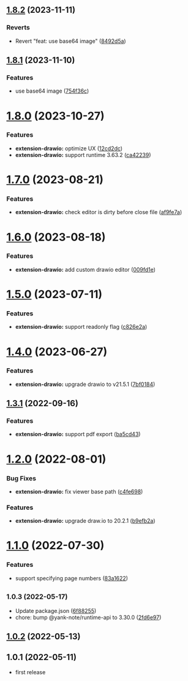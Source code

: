 ## [1.8.2](https://github.com/purocean/yank-note-extension/compare/extension-drawio-1.8.1...extension-drawio-1.8.2) (2023-11-11)


### Reverts

* Revert "feat: use base64 image" ([8492d5a](https://github.com/purocean/yank-note-extension/commit/8492d5a0c1c84991d56b06f9176632f8406d1e26))



## [1.8.1](https://github.com/purocean/yank-note-extension/compare/extension-drawio-1.8.0...extension-drawio-1.8.1) (2023-11-10)


### Features

* use base64 image ([754f36c](https://github.com/purocean/yank-note-extension/commit/754f36c8da832dadff392c1df9bd79b7921acfe0))



# [1.8.0](https://github.com/purocean/yank-note-extension/compare/extension-drawio-1.7.0...extension-drawio-1.8.0) (2023-10-27)


### Features

* **extension-drawio:** optimize UX ([12cd2dc](https://github.com/purocean/yank-note-extension/commit/12cd2dcb3047f5c477f217f3a90a5595d72bc757))
* **extension-drawio:** support runtime 3.63.2 ([ca42239](https://github.com/purocean/yank-note-extension/commit/ca42239964de1064b130766d4daa1374391de539))



# [1.7.0](https://github.com/purocean/yank-note-extension/compare/extension-drawio-1.6.0...extension-drawio-1.7.0) (2023-08-21)


### Features

* **extension-drawio:** check editor is dirty before close file ([af9fe7a](https://github.com/purocean/yank-note-extension/commit/af9fe7a20e02da8fde087f1e7f2ae315eb61762d))



# [1.6.0](https://github.com/purocean/yank-note-extension/compare/extension-drawio-1.5.0...extension-drawio-1.6.0) (2023-08-18)


### Features

* **extension-drawio:** add custom drawio editor ([009fd1e](https://github.com/purocean/yank-note-extension/commit/009fd1e2de8be272eac5db18324f1c27254d0d96))



# [1.5.0](https://github.com/purocean/yank-note-extension/compare/extension-drawio-1.4.0...extension-drawio-1.5.0) (2023-07-11)


### Features

* **extension-drawio:** support readonly flag ([c826e2a](https://github.com/purocean/yank-note-extension/commit/c826e2aeb94fc1ce9771cc06797731b4b4a72aaf))



# [1.4.0](https://github.com/purocean/yank-note-extension/compare/extension-drawio-1.3.1...extension-drawio-1.4.0) (2023-06-27)


### Features

* **extension-drawio:** upgrade drawio to v21.5.1 ([7bf0184](https://github.com/purocean/yank-note-extension/commit/7bf0184afee31d959d4a480a5bdb460b98ea6153))



## [1.3.1](https://github.com/purocean/yank-note-extension/compare/extension-drawio-1.2.0...extension-drawio-1.3.1) (2022-09-16)


### Features

* **extension-drawio:** support pdf export ([ba5cd43](https://github.com/purocean/yank-note-extension/commit/ba5cd431ed1a959a0abdd3906f662a9e195c3b8f))



# [1.2.0](https://github.com/purocean/yank-note-extension/compare/extension-drawio-1.1.0...extension-drawio-1.2.0) (2022-08-01)


### Bug Fixes

* **extension-drawio:** fix viewer base path ([c4fe698](https://github.com/purocean/yank-note-extension/commit/c4fe698a77783e4435f602c9c86ec06079c6623b))


### Features

* **extension-drawio:** upgrade draw.io to 20.2.1 ([b9efb2a](https://github.com/purocean/yank-note-extension/commit/b9efb2a9a733c176881cb6ff5a452b66e88f407a))



# [1.1.0](https://github.com/purocean/yank-note-extension/compare/extension-drawio-1.0.3...extension-drawio-1.1.0) (2022-07-30)


### Features

* support specifying page numbers ([83a1622](https://github.com/purocean/yank-note-extension/commit/83a16228a517d3ba1f82661efb51f3800150ff93))



## <small>1.0.3 (2022-05-17)</small>

* Update package.json ([6f88255](https://github.com/purocean/yank-note-extension/commit/6f88255))
* chore: bump @yank-note/runtime-api to 3.30.0 ([2fd6e97](https://github.com/purocean/yank-note-extension/commit/2fd6e97))



## [1.0.2](https://github.com/purocean/yank-note-extension/compare/extension-drawio-1.0.1...extension-drawio-1.0.2) (2022-05-13)



## 1.0.1 (2022-05-11)

* first release
